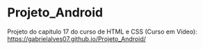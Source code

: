 # Projeto_Android
Projeto do capitulo 17 do curso de HTML e CSS (Curso em Vídeo): <br>
https://gabrielalves07.github.io/Projeto_Android/
